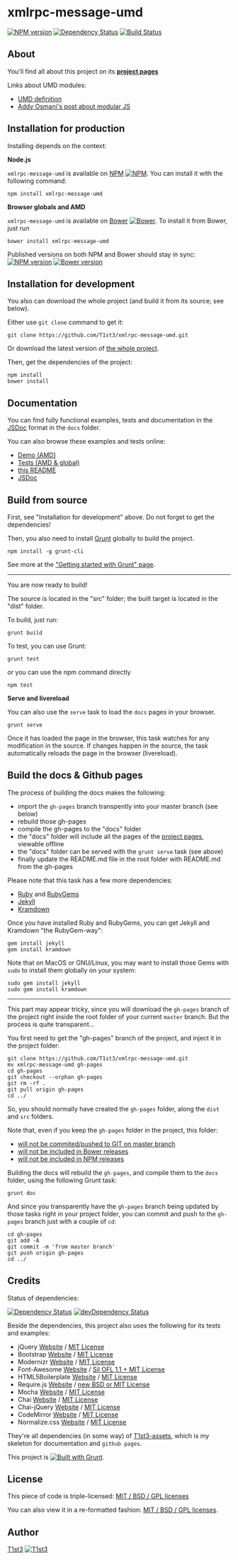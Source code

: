 xmlrpc-message-umd
==================


[![NPM version](https://badge.fury.io/js/xmlrpc-message-umd.svg)](http://badge.fury.io/js/xmlrpc-message-umd)
[![Dependency Status](https://david-dm.org/t1st3/xmlrpc-message-umd.svg?theme=shields.io)](https://david-dm.org/t1st3/xmlrpc-message-umd)
[![Build Status](https://travis-ci.org/T1st3/xmlrpc-message-umd.svg?branch=master)](https://travis-ci.org/T1st3/xmlrpc-message-umd)



About
---
You'll find all about this project on its **[project pages](http://t1st3.github.io/xmlrpc-message-umd/)**


Links about UMD modules:

* [UMD definition](https://github.com/umdjs/umd)
* [Addy Osmani's post about modular JS](http://addyosmani.com/writing-modular-js/)




Installation for production
---
Installing depends on the context:

**Node.js**

`xmlrpc-message-umd` is available on [NPM](https://www.npmjs.org/package/xmlrpc-message-umd)
[![NPM](http://t1st3.github.io/xmlrpc-message-umd/assets/img/vendor/npm-16x16.png)](https://www.npmjs.org/package/xmlrpc-message-umd).
You can install it with the following command:

    npm install xmlrpc-message-umd


**Browser globals and AMD**


`xmlrpc-message-umd` is available on [Bower](http://bower.io/search/?q=xmlrpc-message-umd)
[![Bower](http://t1st3.github.io/xmlrpc-message-umd/assets/img/vendor/bower-16x16.png)](http://bower.io/search/?q=xmlrpc-message-umd). 
To install it from Bower, just run 

    bower install xmlrpc-message-umd

Published versions on both NPM and Bower should stay in sync:
[![NPM version](https://badge.fury.io/js/xmlrpc-message-umd.svg)](http://badge.fury.io/js/xmlrpc-message-umd)
[![Bower version](https://badge.fury.io/bo/xmlrpc-message-umd.svg)](http://badge.fury.io/js/xmlrpc-message-umd)



Installation for development
---
You also can download the whole project (and build it from its source; see below).

Either use `git clone` command to get it:

    git clone https://github.com/T1st3/xmlrpc-message-umd.git

Or download the latest version of [the whole project](https://github.com/T1st3/xmlrpc-message-umd/archive/master.zip).

Then, get the dependencies of the project:

    npm install
    bower install



Documentation
---
You can find fully functional examples, tests and documentation in the [JSDoc](http://usejsdoc.org/) format in the `docs` folder.

You can also browse these examples and tests online:

- [Demo (AMD)](http://t1st3.github.io/xmlrpc-message-umd/)
- [Tests (AMD & global)](http://t1st3.github.io/xmlrpc-message-umd/coverage.html)
- [this README](http://t1st3.github.io/xmlrpc-message-umd/readme.html)
- [JSDoc](http://t1st3.github.io/xmlrpc-message-umd/jsdoc.html)



Build from source
---
First, see "Installation for development" above. 
Do not forget to get the dependencies!

Then, you also need to install [Grunt](http://gruntjs.com/) globally to build the project.

    npm install -g grunt-cli

See more at the ["Getting started with Grunt" page](http://gruntjs.com/getting-started).


---
You are now ready to build!

The source is located in the "src" folder; the built target is located in the "dist" folder.

To build, just run:

    grunt build

To test, you can use Grunt:

    grunt test

or you can use the npm command directly

    npm test


**Serve and livereload**

You can also use the `serve` task to load the `docs` pages in your browser.

    grunt serve

Once it has loaded the page in the browser, this task watches for any modification in the source.
If changes happen in the source, the task automatically reloads the page in the browser (livereload).



Build the docs & Github pages
---
The process of building the docs makes the following:

* import the `gh-pages` branch transpently into your master branch (see below)
* rebuild those gh-pages
* compile the gh-pages to the "docs" folder
* the "docs" folder will include all the pages of the [project pages](http://t1st3.github.io/xmlrpc-message-umd/), viewable offline
* the "docs" folder can be served with the `grunt serve` task (see above)
* finally update the README.md file in the root folder with README.md from the gh-pages

Please note that this task has a few more dependencies:

* [Ruby](https://www.ruby-lang.org/) and [RubyGems](https://rubygems.org/)
* [Jekyll](http://jekyllrb.com/)
* [Kramdown](http://kramdown.gettalong.org/)


Once you have installed Ruby and RubyGems, 
you can get Jekyll and Kramdown "the RubyGem-way":

    gem install jekyll
    gem install kramdown

Note that on MacOS or GNU/Linux, 
you may want to install those Gems with `sudo` 
to install them globally on your system:

    sudo gem install jekyll
    sudo gem install kramdown



---
This part may appear tricky, 
since you will download the `gh-pages` branch of the project 
right inside the root folder of your current `master` branch.
But the process is quite transparent...


You first need to get the "gh-pages" branch of the project, 
and inject it in the project folder:

    git clone https://github.com/T1st3/xmlrpc-message-umd.git
    mv xmlrpc-message-umd gh-pages
    cd gh-pages
    git checkout --orphan gh-pages
    git rm -rf .
    git pull origin gh-pages
    cd ../

So, you should normally have created the `gh-pages` folder, along the `dist` and `src` folders.

Note that, even if you keep the `gh-pages` folder in the project, this folder:

* [will not be commited/pushed to GIT on master branch](https://github.com/T1st3/xmlrpc-message-umd/blob/master/.gitignore)
* [will not be included in Bower releases](https://github.com/T1st3/xmlrpc-message-umd/blob/master/bower.json)
* [will not be included in NPM releases](https://github.com/T1st3/xmlrpc-message-umd/blob/master/.npmignore)


Building the docs will rebuild the `gh-pages`, and compile them to the `docs` folder, using the following Grunt task:

    grunt doc

And since you transparently have the `gh-pages` branch being updated by those tasks right in your project folder, 
you can commit and push to the `gh-pages` branch just with a couple of `cd`:

    cd gh-pages
    git add -A
    git commit -m 'from master branch'
    git push origin gh-pages
    cd ../



Credits
---
Status of dependencies:

[![Dependency Status](https://david-dm.org/t1st3/xmlrpc-message-umd.svg?theme=shields.io)](https://david-dm.org/t1st3/xmlrpc-message-umd)
[![devDependency Status](https://david-dm.org/t1st3/xmlrpc-message-umd/dev-status.svg?theme=shields.io)](https://david-dm.org/t1st3/xmlrpc-message-umd#info=devDependencies)


Beside the dependencies, this project also uses the following for its tests and examples:

* jQuery [Website](http://jquery.com/) / [MIT License](https://github.com/jquery/jquery/blob/master/MIT-LICENSE.txt)
* Bootstrap [Website](http://getbootstrap.com/) / [MIT License](https://github.com/twbs/bootstrap/blob/master/LICENSE-MIT)
* Modernizr [Website](http://modernizr.com/) / [MIT License](http://modernizr.com/license/)
* Font-Awesome [Website](http://fontawesome.io/) / [Sil OFL 1.1 + MIT License](http://fontawesome.io/license/)
* HTML5Boilerplate [Website](http://html5boilerplate.com/) / [MIT License](https://github.com/h5bp/html5-boilerplate/blob/master/LICENSE.md)
* Require.js [Website](http://requirejs.org/) / [new BSD or MIT License](https://github.com/jrburke/requirejs/blob/master/LICENSE)
* Mocha [Website](http://visionmedia.github.io/mocha/) / [MIT License](https://github.com/visionmedia/mocha/blob/master/LICENSE)
* Chai [Website](http://chaijs.com/) / [MIT License](https://github.com/chaijs/chai)
* Chai-jQuery [Website](https://github.com/chaijs/chai-jquery) / [MIT License](https://github.com/chaijs/chai-jquery/blob/master/LICENSE)
* CodeMirror [Website](http://codemirror.net/) / [MIT License](https://github.com/marijnh/CodeMirror/blob/master/LICENSE)
* Normalize.css [Website](http://necolas.github.io/normalize.css/) / [MIT License](https://github.com/necolas/normalize.css/blob/master/LICENSE.md)


They're all dependencies (in some way) of [T1st3-assets](https://github.com/t1st3/T1st3-assets/), 
which is my skeleton for documentation and `github pages`.

This project is [![Built with Grunt](https://cdn.gruntjs.com/builtwith.png)](http://gruntjs.com/).



License
---
This piece of code is triple-licensed: [MIT / BSD / GPL licenses](https://github.com/T1st3/xmlrpc-message-umd/blob/master/LICENSE.md)

You can also view it in a re-formatted fashion: [MIT / BSD / GPL licenses](http://t1st3.github.io/xmlrpc-message-umd/license.html).



Author
---
[T1st3](https://github.com/T1st3/) 
[![T1st3](http://t1st3.github.io/xmlrpc-message-umd/assets/img/gravatar-16x16.png)](https://github.com/T1st3/)


